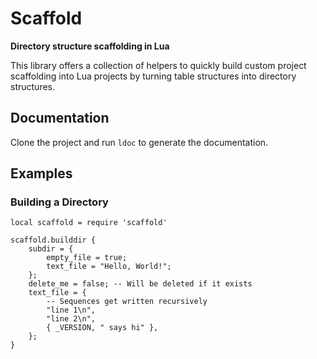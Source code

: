 # Scaffold

**Directory structure scaffolding in Lua**

This library offers a collection of helpers to quickly build custom project scaffolding into Lua projects by turning table structures into directory structures.

## Documentation

Clone the project and run `ldoc` to generate the documentation.

## Examples

### Building a Directory

	local scaffold = require 'scaffold'

	scaffold.builddir {
		subdir = {
			empty_file = true;
			text_file = "Hello, World!";
		};
		delete_me = false; -- Will be deleted if it exists
		text_file = {
			-- Sequences get written recursively
			"line 1\n",
			"line 2\n",
			{ _VERSION, " says hi" },
		};
	}
